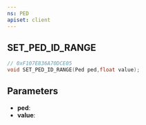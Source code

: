 ```yaml
---
ns: PED
apiset: client
---
```

## SET_PED_ID_RANGE

```c
// 0xF107E836A70DCE05
void SET_PED_ID_RANGE(Ped ped,float value);
```


## Parameters
* **ped**:
* **value**: